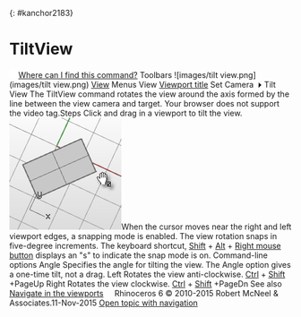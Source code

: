---
---

{: #kanchor2183}
# TiltView
 [![images/transparent.gif](images/transparent.gif)Where can I find this command?](javascript:void(0);) Toolbars
![images/tilt view.png](images/tilt view.png) [View](view-toolbar.html) 
Menus
View
 [Viewport title](rhino-window.html#viewport-title-menu) 
Set Camera![images/menuarrow.gif](images/menuarrow.gif)
Tilt View
The TiltView command rotates the view around the axis formed by the line between the view camera and target.
Your browser does not support the video tag.Steps
Click and drag in a viewport to tilt the view.![images/tiltview-001.png](images/tiltview-001.png)When the cursor moves near the right and left viewport edges, a snapping mode is enabled. The view rotation snaps in five-degree increments. The keyboard shortcut, [Shift](shift-key.html) + [Alt](alt-key.html) + [Right mouse button](mouse-buttons.html) displays an "s" to indicate the snap mode is on.
Command-line options
Angle
Specifies the angle for tilting the view.
The Angle option gives a one-time tilt, not a drag.
Left
Rotates the view anti-clockwise.
 [Ctrl](ctrl-key.html) + [Shift](shift-key.html) +PageUp
Right
Rotates the view clockwise.
 [Ctrl](ctrl-key.html) + [Shift](shift-key.html) +PageDn
See also
 [Navigate in the viewports](sak-navigate.html) 
&#160;
&#160;
Rhinoceros 6 © 2010-2015 Robert McNeel &amp; Associates.11-Nov-2015
 [Open topic with navigation](tiltview.html) 

